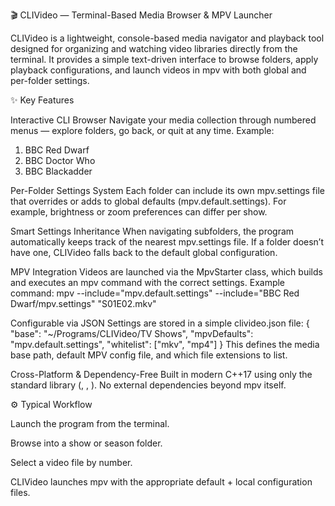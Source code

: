 🎬 CLIVideo — Terminal-Based Media Browser & MPV Launcher

CLIVideo is a lightweight, console-based media navigator and playback tool designed for organizing and watching video libraries directly from the terminal. It provides a simple text-driven interface to browse folders, apply playback configurations, and launch videos in mpv with both global and per-folder settings.

✨ Key Features

Interactive CLI Browser
Navigate your media collection through numbered menus — explore folders, go back, or quit at any time.
Example:
1. BBC Red Dwarf
2. BBC Doctor Who
3. BBC Blackadder

Per-Folder Settings System
Each folder can include its own mpv.settings file that overrides or adds to global defaults (mpv.default.settings).
For example, brightness or zoom preferences can differ per show.

Smart Settings Inheritance
When navigating subfolders, the program automatically keeps track of the nearest mpv.settings file.
If a folder doesn’t have one, CLIVideo falls back to the default global configuration.

MPV Integration
Videos are launched via the MpvStarter class, which builds and executes an mpv command with the correct settings.
Example command:
mpv --include="mpv.default.settings" --include="BBC Red Dwarf/mpv.settings" "S01E02.mkv"

Configurable via JSON
Settings are stored in a simple clivideo.json file:
{
    "base": "~/Programs/CLIVideo/TV Shows",
    "mpvDefaults": "mpv.default.settings",
    "whitelist": ["mkv", "mp4"]
}
This defines the media base path, default MPV config file, and which file extensions to list.

Cross-Platform & Dependency-Free
Built in modern C++17 using only the standard library (<filesystem>, <iostream>, <vector>).
No external dependencies beyond mpv itself.

⚙️ Typical Workflow

Launch the program from the terminal.

Browse into a show or season folder.

Select a video file by number.

CLIVideo launches mpv with the appropriate default + local configuration files.
